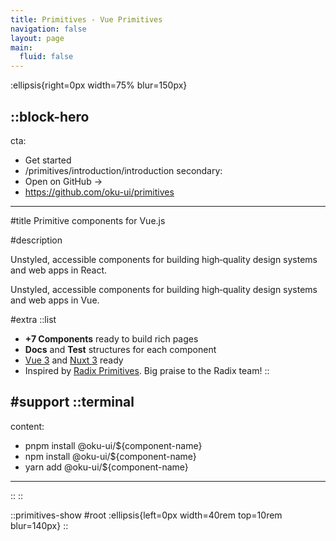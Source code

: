 ```yaml
---
title: Primitives - Vue Primitives
navigation: false
layout: page
main:
  fluid: false
---
```


:ellipsis{right=0px width=75% blur=150px}

::block-hero
---
cta:
  - Get started
  - /primitives/introduction/introduction
secondary:
  - Open on GitHub →
  - https://github.com/oku-ui/primitives
---

#title
Primitive components for Vue.js

#description
<!-- Write pages in [Markdown](https://content.nuxtjs.org), use [Vue](https://vuejs.org) components and enjoy the power of [Nuxt](https://nuxt.com). --> Unstyled, accessible components for building high‑quality design systems and web apps in React.

Unstyled, accessible components for building high‑quality design systems and web apps in Vue.

#extra
  ::list
  - **+7 Components** ready to build rich pages
  - **Docs** and **Test** structures for each component
  - [Vue 3](https://vuejs.org) and [Nuxt 3](https://nuxt.com) ready
  - Inspired by [Radix Primitives](https://www.radix-ui.com/docs/primitives). Big praise to the Radix team!
  ::

#support
  ::terminal
  ---
  content:
  - pnpm install @oku-ui/${component-name}
  - npm install @oku-ui/${component-name}
  - yarn add @oku-ui/${component-name}
  ---
  ::
::

::primitives-show
#root
:ellipsis{left=0px width=40rem top=10rem blur=140px}
::
